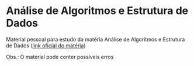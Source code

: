 # Análise de Algoritmos e Estrutura de Dados

Material pessoal para estudo da matéria Análise de Algoritmos e Estrutura de Dados ([link oficial do matéria](http://www.each.usp.br/digiampietri/SIN5013/))

Obs.: O material pode conter possíveis erros
